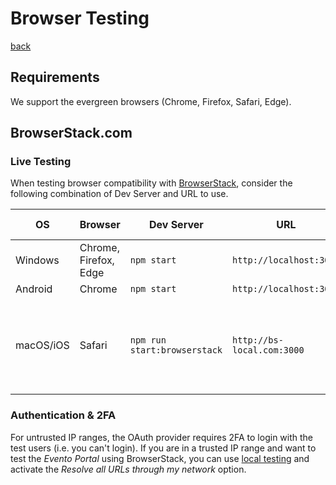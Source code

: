 # Browser Testing

[back](../README.md)

## Requirements

We support the evergreen browsers (Chrome, Firefox, Safari, Edge).

## BrowserStack.com

### Live Testing

When testing browser compatibility with [BrowserStack](https://www.browserstack.com/), consider the following combination of Dev Server and URL to use.

| OS        | Browser               | Dev Server                   | URL                        | Additional configuration                                                                                     |
| --------- | --------------------- | ---------------------------- | -------------------------- | ------------------------------------------------------------------------------------------------------------ |
| Windows   | Chrome, Firefox, Edge | `npm start`                  | `http://localhost:3000`    |                                                                                                              |
| Android   | Chrome                | `npm start`                  | `http://localhost:3000`    |                                                                                                              |
| macOS/iOS | Safari                | `npm run start:browserstack` | `http://bs-local.com:3000` | Add `127.0.0.1 bs-local.com` to `/etc/hosts`<br/>Change `oAuthClientId` to `"browserstack"` In `settings.js` |

### Authentication & 2FA

For untrusted IP ranges, the OAuth provider requires 2FA to login with the test users (i.e. you can't login). If you are in a trusted IP range and want to test the _Evento Portal_ using BrowserStack, you can use [local testing](https://www.browserstack.com/docs/live/local-testing) and activate the _Resolve all URLs through my network_ option.
